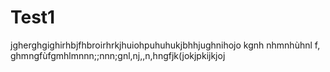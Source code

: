 # Test1

jgherghgighirhbjfhbroirhrkjhuiohpuhuhukjbhhjughnihojo
kgnh
nhmnhùhnl
f,
ghmngfùfgmhlmnnn;;nnn;gnl,nj,,n,hngfjk(jokjpkijkjoj